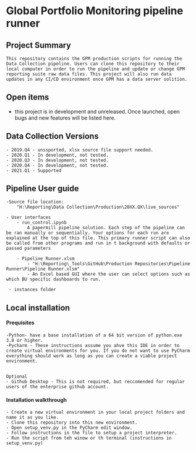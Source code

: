 # Global Portfolio Monitoring pipeline runner


## Project Summary
    
    This repository contains the GPM production scripts for running the Data Collection pipeline. Users can clone this repository to their local computer in order to run the pipeline and update or change GPM reporting suite raw data files. This project will also run data updates in any CI/CD environment once GPM has a data server solition.
    
    
## Open items
- this project is in development and unreleased. Once launched, open bugs and new features will be listed here.


## Data Collection Versions
    
    - 2019.Q4 - unssported, xlsx source file support needed.
    - 2020.Q1 - In development, not tested.
    - 2020.Q3 - In development, not tested.
    - 2020.Q4 - In development, not tested.
    - 2021.Q1 - Supported

## Pipeline User guide

    -Source file location:
        "H:\Reporting\Data Collection\Production\20XX.QX\live_sources"
    
    - User interfaces
        - run_control.ipynb
            A papermill pipeline solution. Each step of the pipeline can be ran manually or sequentially. Your options for each run are explained at the top of this file. This primary runner script can also be called from other programs and run in t background with defaults or passed parameters        
        
        - Pipeline Runner.xlsm
            - "H:\Reporting\_Tools\GitHub\Production Repositories\Pipeline Runner\Pipeline Runner.xlsm"
            - An Excel based GUI where the user can select options such as which BU specific dashboards to run.
        
     - instances folder
         


## Local installation

#### Prequisites
    
    -Python- have a base installation of a 64 bit version of python.exe 3.8 or higher.
    -Pycharm - These instructions assume you ahve this IDE in order to create virtual environments for you. If you do not want to use PyCharm everything should work as long as you can create a viable project environment.
    

    Optional
    - Github Desktop - This is not required, but reccomended for regular users of the enterprise github account.

#### Installation walkthrough

    - Create a new virtual environment in your local project folders and name it as you like.
    - Clone this repository into this new environment.
    - Open setup_venv.py in the PyCharm edit window.
    - Follow instructions in the file to setup a project interpreter.
    - Run the script from teh winow or th terminal (instructions in setup_venv.py)
